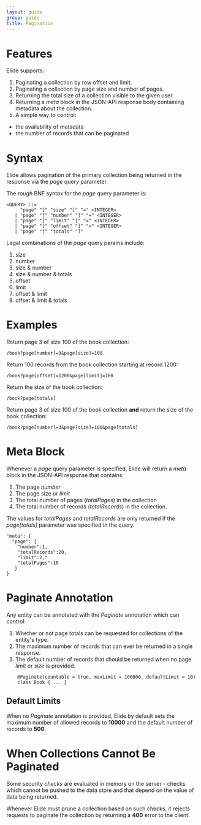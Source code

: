 ```yaml
---
layout: guide
group: guide
title: Pagination
---
```

# Features

Elide supports:
1. Paginating a collection by row offset and limit.
2. Paginating a collection by page size and number of pages.
3. Returning the total size of a collection visible to the given user.
4. Returning a _meta_ block in the JSON-API response body containing metadata about the collection.
5. A simple way to control: 
  * the availability of metadata 
  * the number of records that can be paginated

# Syntax
Elide allows pagination of the primary collection being returned in the response via the _page_ query parameter.

The _rough_ BNF syntax for the _page_ query parameter is:
```
<QUERY> ::= 
     "page" "[" "size" "]" "=" <INTEGER>
   | "page" "[" "number" "]" "=" <INTEGER>
   | "page" "[" "limit" "]" "=" <INTEGER>
   | "page" "[" "offset" "]" "=" <INTEGER>
   | "page" "[" "totals" "]"
```

Legal combinations of the _page_ query params include:
1. size
1. number
1. size & number
1. size & number & totals
1. offset
1. limit
1. offset & limit
1. offset & limit & totals

# Examples

Return page 3 of size 100 of the book collection:

`/book?page[number]=3&page[size]=100`

Return 100 records from the book collection starting at record 1200:

`/book?page[offset]=1200&page[limit]=100`

Return the size of the book collection:

`/book?page[totals]`

Return page 3 of size 100 of the book collection **and** return the size of the book collection:

`/book?page[number]=3&page[size]=100&page[totals]`

# Meta Block
Whenever a _page_ query parameter is specified, Elide will return a _meta_ block in the
JSON-API response that contains:
1. The page _number_
2. The page size or _limit_
3. The total number of pages (_totalPages_) in the collection
4. The total number of records (_totalRecords_) in the collection.

The values for _totalPages_ and _totalRecords_ are only returned if the _page[totals]_ 
parameter was specified in the query.

```
"meta": {
  "page": {
    "number":1,
    "totalRecords":20,
    "limit":2,"
    "totalPages":10
   }
}
```

# Paginate Annotation
Any entity can be annotated with the _Paginate_ annotation which can control:
1. Whether or not page totals can be requested for collections of the entity's type.
2. The maximum number of records that can ever be returned in a single response.
3. The default number of records that should be returned when no page _limit_ or _size_ is provided.

```
    @Paginate(countable = true, maxLimit = 100000, defaultLimit = 10)
    class Book { ... }
```
## Default Limits
When no _Paginate_ annotation is provided, Elide by default sets the maximum number of allowed
records to **10000** and the default number of records to **500**.

# When Collections Cannot Be Paginated
Some security _checks_ are evaluated in memory on the server - checks which cannot be pushed
to the data store and that depend on the value of data being returned.

Whenever Elide must prune a collection based on such checks, it rejects requests to paginate
the collection by returning a **400** error to the client.
